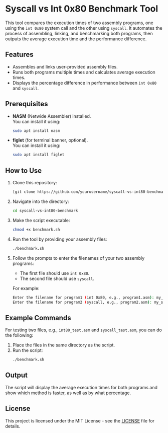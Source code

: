 # Syscall vs Int 0x80 Benchmark Tool

This tool compares the execution times of two assembly programs, one using the `int 0x80` system call and the other using `syscall`. It automates the process of assembling, linking, and benchmarking both programs, then outputs the average execution time and the performance difference.

## Features
- Assembles and links user-provided assembly files.
- Runs both programs multiple times and calculates average execution times.
- Displays the percentage difference in performance between `int 0x80` and `syscall`.

## Prerequisites

- **NASM** (Netwide Assembler) installed.  
  You can install it using:
  ```bash
  sudo apt install nasm
  ```

- **figlet** (for terminal banner, optional).  
  You can install it using:
  ```bash
  sudo apt install figlet
  ```

## How to Use

1. Clone this repository:
   ```bash
   [git clone https://github.com/yourusername/syscall-vs-int80-benchmark.git](https://github.com/salmanmallah/assembly-syscall-benchmark.git)
   ```

2. Navigate into the directory:
   ```bash
   cd syscall-vs-int80-benchmark
   ```

3. Make the script executable:
   ```bash
   chmod +x benchmark.sh
   ```

4. Run the tool by providing your assembly files:
   ```bash
   ./benchmark.sh
   ```

5. Follow the prompts to enter the filenames of your two assembly programs:
   - The first file should use `int 0x80`.
   - The second file should use `syscall`.

   For example:
   ```bash
   Enter the filename for program1 (int 0x80, e.g., program1.asm): my_int80_program.asm
   Enter the filename for program2 (syscall, e.g., program2.asm): my_syscall_program.asm
   ```

## Example Commands

For testing two files, e.g., `int80_test.asm` and `syscall_test.asm`, you can do the following:

1. Place the files in the same directory as the script.
2. Run the script:
   ```bash
   ./benchmark.sh
   ```

## Output

The script will display the average execution times for both programs and show which method is faster, as well as by what percentage.

## License

This project is licensed under the MIT License - see the [LICENSE](LICENSE) file for details.
